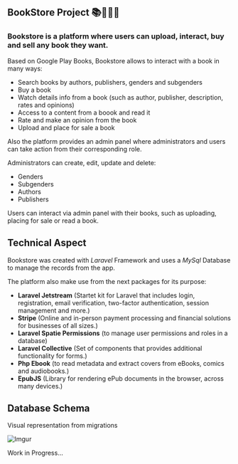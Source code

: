 ## BookStore Project 📚📕📗📘

### Bookstore is a platform where users can upload, interact, buy and sell any book they want. 

<p>Based on Google Play Books, Bookstore allows to interact with a book in many ways:
    
<ul>
    <li>
        Search books by authors, publishers, genders and subgenders
    </li>
    <li>
        Buy a book
    </li>
    <li>
        Watch details info from a book (such as author, publisher, description, rates and opinions)
    </li>
    <li>
        Access to a content from a boook and read it
    </li>
    <li>
        Rate and make an opinion from the book
    </li>
    <li>
        Upload and place for sale a book
    </li>
</ul>

Also the platform provides an admin panel where administrators and users can take action from their corresponding role.

Administrators can create, edit, update and delete:

<ul>
    <li>Genders</li>
    <li>Subgenders</li>
    <li>Authors</li>
    <li>Publishers</li>
</ul>

Users can interact via admin panel with their books, such as uploading, placing for sale or read a book.


## Technical Aspect

Bookstore was created with *Laravel* Framework and uses a *MySql* Database to manage the records from the app.

The platform also make use from the next packages for its purpose:

<ul>
    <li>
        <b>Laravel Jetstream</b> (Startet kit for Laravel that includes login, registration, email verification, two-factor authentication, session management and more.)
    </li>
    <li>
        <b>Stripe</b> (Online and in-person payment processing and financial solutions for businesses of all sizes.)
    </li>
    <li>
        <b>Laravel Spatie Permissions</b> (to manage user permissions and roles in a database)
    </li>
     <li>
        <b>Laravel Collective</b> (Set of components that provides additional functionality for forms.)
    </li>
    <li>
        <b>Php Ebook</b> (to read metadata and extract covers from eBooks, comics and audiobooks.)
    </li>
    <li>
        <b>EpubJS</b> (Library for rendering ePub documents in the browser, across many devices.)
    </li>
</ul>

## Database Schema

Visual representation from migrations

![Imgur](https://i.imgur.com/2uNnZTo.png)

Work in Progress...
